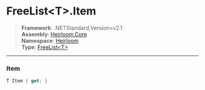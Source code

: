 # FreeList\<T>.Item

> **Framework**: .NETStandard,Version=v2.1  
> **Assembly**: [Heirloom.Core][0]  
> **Namespace**: [Heirloom][0]  
> **Type**: [FreeList\<T>][1]  

--------------------------------------------------------------------------------

### Item

```cs
T Item { get; }
```

[0]: ../Heirloom.Core.md
[1]: Heirloom.FreeList[T].md

